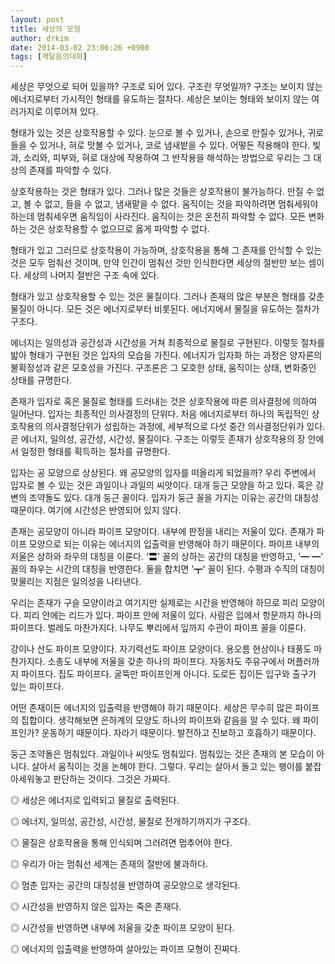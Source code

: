 ```yaml
---
layout: post
title: 세상의 모형
author: drkim
date: 2014-03-02 23:06:26 +0900
tags: [깨달음의대화]
---
```

세상은 무엇으로 되어 있을까? 구조로 되어 있다. 구조란 무엇일까? 구조는 보이지 않는 에너지로부터 가시적인 형태를 유도하는 절차다. 세상은 보이는 형태와 보이지 않는 여러가지로 이루어져 있다. 

  


형태가 있는 것은 상호작용할 수 있다. 눈으로 볼 수 있거나, 손으로 만질수 있거나, 귀로 들을 수 있거나, 혀로 맛볼 수 있거나, 코로 냄새밭을 수 있다. 어떻든 작용해야 한다. 빛과, 소리와, 피부와, 혀로 대상에 작용하여 그 반작용을 해석하는 방법으로 우리는 그 대상의 존재를 파악할 수 있다. 

  


상호작용하는 것은 형태가 있다. 그러나 많은 것들은 상호작용이 불가능하다. 만질 수 없고, 볼 수 없고, 들을 수 없고, 냄새맡을 수 없다. 움직이는 것을 파악하려면 멈춰세워야 하는데 멈춰세우면 움직임이 사라진다. 움직이는 것은 온전히 파악할 수 없다. 모든 변화하는 것은 상호작용할 수 없으므로 옳게 파악할 수 없다. 

  


형태가 있고 그러므로 상호작용이 가능하며, 상호작용을 통해 그 존재를 인식할 수 있는 것은 모두 멈춰선 것이며, 만약 인간이 멈춰선 것만 인식한다면 세상의 절반만 보는 셈이다. 세상의 나머지 절반은 구조 속에 있다. 

  


형태가 있고 상호작용할 수 있는 것은 물질이다. 그러나 존재의 많은 부분은 형태를 갖춘 물질이 아니다. 모든 것은 에너지로부터 비롯된다. 에너지에서 물질을 유도하는 절차가 구조다. 

  


에너지는 일의성과 공간성과 시간성을 거쳐 최종적으로 물질로 구현된다. 이렇듯 절차를 밟아 형태가 구현된 것은 입자의 모습을 가진다. 에너지가 입자화 하는 과정은 양자론의 불확정성과 같은 모호성을 가진다. 구조론은 그 모호한 상태, 움직이는 상태, 변화중인 상태를 규명한다. 

  


존재가 입자로 혹은 물질로 형태를 드러내는 것은 상호작용에 따른 의사결정에 의하여 일어난다. 입자는 최종적인 의사결정의 단위다. 처음 에너지로부터 하나의 독립적인 상호작용의 의사결정단위가 성립하는 과정에, 세부적으로 다섯 중간 의사결정단위가 있다. 곧 에너지, 일의성, 공간성, 시간성, 물질이다. 구조는 이렇듯 존재가 상호작용의 장 안에서 일정한 형태를 획득하는 절차를 규명한다. 

  


입자는 공 모양으로 상상된다. 왜 공모양의 입자를 떠올리게 되었을까? 우리 주변에서 입자로 볼 수 있는 것은 과일이나 과일의 씨앗이다. 대개 둥근 모양을 하고 있다. 혹은 강변의 조약돌도 있다. 대개 둥근 꼴이다. 입자가 둥근 꼴을 가지는 이유는 공간의 대칭성 때문이다. 여기에 시간성은 반영되어 있지 않다. 

  


존재는 공모양이 아니라 파이프 모양이다. 내부에 판정을 내리는 저울이 있다. 존재가 파이프 모양으로 되는 이유는 에너지의 입출력을 반영해야 하기 때문이다. 파이프 내부의 저울은 상하와 좌우의 대칭을 이룬다. '〓' 꼴의 상하는 공간의 대칭을 반영하고, '━ ━' 꼴의 좌우는 시간의 대칭을 반영한다. 둘을 합치면 '┳' 꼴이 된다. 수평과 수직의 대칭이 맞물리는 지점은 일의성을 나타낸다. 

  


우리는 존재가 구슬 모양이라고 여기지만 실제로는 시간을 반영해야 하므로 피리 모양이다. 피리 안에는 리드가 있다. 파이프 안에 저울이 있다. 사람은 입에서 항문까지 하나의 파이프다. 벌레도 마찬가지다. 나무도 뿌리에서 잎까지 수관이 파이프 꼴을 이룬다. 

  


강이나 산도 파이프 모양이다. 자기력선도 파이프 모양이다. 용오름 현상이나 태풍도 마찬가지다. 소총도 내부에 저울을 갖춘 하나의 파이프다. 자동차도 주유구에서 머플러까지 파이프다. 집도 파이프다. 굴뚝만 파이프인게 아니다. 도로든 집이든 입구와 출구가 있는 파이프다. 

  


어떤 존재이든 에너지의 입출력을 반영해야 하기 때문이다. 세상은 무수히 많은 파이프의 집합이다. 생각해보면 은하계의 모양도 하나의 파이프와 같음을 알 수 있다. 왜 파이프인가? 운동하기 때문이다. 자라기 때문이다. 발전하고 진보하고 호흡하기 때문이다.

  


둥근 조약돌은 멈춰있다. 과일이나 씨앗도 멈춰있다. 멈춰있는 것은 존재의 본 모습이 아니다. 살아서 움직이는 것을 논해야 한다. 그렇다. 우리는 살아서 돌고 있는 팽이를 붙잡아세워놓고 판단하는 것이다. 그것은 가짜다. 

  


◎ 세상은 에너지로 입력되고 물질로 출력된다.  
      
◎ 에너지, 일의성, 공간성, 시간성, 물질로 전개하기까지가 구조다.   
      
◎ 물질은 상호작용을 통해 인식되며 그러려면 멈추어야 한다.  
      
◎ 우리가 아는 멈춰선 세계는 존재의 절반에 불과하다.  
      
◎ 멈춘 입자는 공간의 대칭성을 반영하여 공모양으로 생각된다.  
      
◎ 시간성을 반영하지 않은 입자는 죽은 존재다.  
      
◎ 시간성을 반영하면 내부에 저울을 갖춘 파이프 모양이 된다.  
      
◎ 에너지의 입출력을 반영하여 살아있는 파이프 모형이 진짜다.